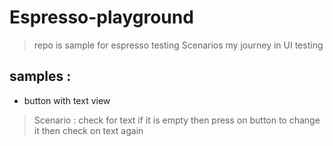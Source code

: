 # Espresso-playground
> repo is sample for espresso testing Scenarios my journey in UI testing
## samples : 
* button with text view 
>  Scenario : check for text if it is empty then press on button to change it then check on text again 
